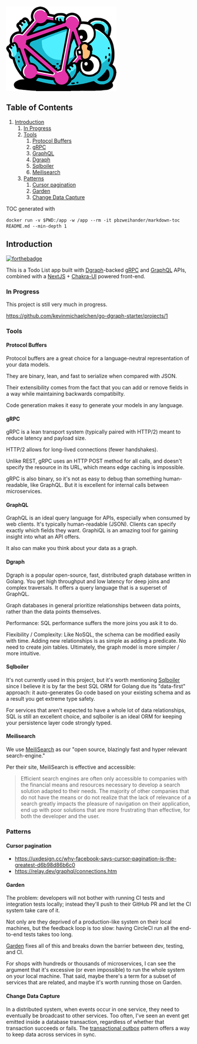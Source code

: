![go-dgraph-starter](https://raw.githubusercontent.com/graph-gophers/graphql-go/master/docs/img/logo.png)

## Table of Contents
1. [Introduction](#introduction)
    1. [In Progress](#in-progress)
    1. [Tools](#tools)
        1. [Protocol Buffers](#protocol-buffers)
        1. [gRPC](#grpc)
        1. [GraphQL](#graphql)
        1. [Dgraph](#dgraph)
        1. [Sqlboiler](#sqlboiler)
        1. [Meilisearch](#meilisearch)
    1. [Patterns](#patterns)
        1. [Cursor pagination](#cursor-pagination)
        1. [Garden](#garden)
        1. [Change Data Capture](#change-data-capture)

TOC generated with
```
docker run -v $PWD:/app -w /app --rm -it pbzweihander/markdown-toc README.md --min-depth 1 
```

## Introduction

[![forthebadge](https://forthebadge.com/images/badges/60-percent-of-the-time-works-every-time.svg)](https://forthebadge.com)

This is a Todo List app built with [Dgraph](https://dgraph.io/)-backed [gRPC](https://grpc.io/) and [GraphQL](https://graphql.org/) APIs, combined with a [NextJS](https://nextjs.org/) + [Chakra-UI](https://chakra-ui.com/) powered front-end.

### In Progress

This project is still very much in progress.

https://github.com/kevinmichaelchen/go-dgraph-starter/projects/1

### Tools

#### Protocol Buffers

Protocol buffers are a great choice for a language-neutral representation
of your data models.

They are binary, lean, and fast to serialize when compared with JSON.

Their extensibility comes from the fact that you can
add or remove fields in a way while maintaining backwards compatibilty.

Code generation makes it easy to generate your models in any language.

#### gRPC

gRPC is a lean transport system (typically paired with HTTP/2) meant to
reduce latency and payload size.

HTTP/2 allows for long-lived connections (fewer handshakes).

Unlike REST, gRPC uses an HTTP POST method for all calls, and doesn't specify the resource in its URL, which means edge caching is impossible.

gRPC is also binary, so it's not as easy to debug than something human-readable, like GraphQL. But it is excellent for internal calls between microservices.

#### GraphQL

GraphQL is an ideal query language for APIs, especially when consumed by web clients. It's typically human-readable (JSON). Clients can specify exactly which fields they want. GraphiQL is an amazing tool for gaining insight into what an API offers.

It also can make you think about your data as a graph.

#### Dgraph

Dgraph is a popular open-source, fast, distributed graph database written in Golang.
You get high throughput and low latency for deep joins and complex traversals.
It offers a query language that is a superset of GraphQL.

Graph databases in general prioritize relationships between data points, rather than the data points themselves.

Performance: SQL performance suffers the more joins you ask it to do.

Flexibility / Complexity: Like NoSQL, the schema can be modified easily with time. Adding new relationships is as simple as adding a predicate. No need to create join tables. Ultimately, the graph model is more simpler / more intuitive.

#### Sqlboiler

It's not currently used in this project, but it's worth mentioning [Sqlboiler](https://github.com/volatiletech/sqlboiler)
since I believe it is by far the best SQL ORM for Golang due its "data-first"
approach: it auto-generates Go code based on your existing schema and as a
result you get extreme type safety.

For services that aren't expected to have a whole lot of data relationships, SQL is still an excellent choice, and sqlboiler is an ideal ORM for keeping your persistence layer code strongly typed.

#### Meilisearch

We use [MeiliSearch](https://www.meilisearch.com/) as our "open source, blazingly fast and hyper relevant search-engine."

Per their site, MeiliSearch is effective and accessible:

> Efficient search engines are often only accessible to companies with the financial means and resources necessary to develop a search solution adapted to their needs. The majority of other companies that do not have the means or do not realize that the lack of relevance of a search greatly impacts the pleasure of navigation on their application, end up with poor solutions that are more frustrating than effective, for both the developer and the user.

### Patterns

#### Cursor pagination

- https://uxdesign.cc/why-facebook-says-cursor-pagination-is-the-greatest-d6b98d86b6c0
- https://relay.dev/graphql/connections.htm

#### Garden

The problem: developers will not bother with running CI tests and integration tests locally; instead they'll push to their GitHub PR and let the CI system take care of it.

Not only are they deprived of a production-like system on their local machines, but the feedback loop is too slow: having CircleCI run all the end-to-end tests takes too long.

[Garden](https://garden.io/) fixes all of this and breaks down the barrier between dev, testing, and CI.

For shops with hundreds or thousands of microservices, I can see the argument that it's excessive (or even impossible) to run the whole system on your local machine. That said, maybe there's a term for a subset of services that are related, and maybe it's worth running those on Garden.

#### Change Data Capture

In a distributed system, when events occur in one service, they need to eventually be broadcast to other services. Too often, I've seen an event get emitted inside a database transaction, regardless of whether that transaction succeeds or fails. The [transactional outbox](https://microservices.io/patterns/data/transactional-outbox.html) pattern offers a way to keep data across services in sync.
